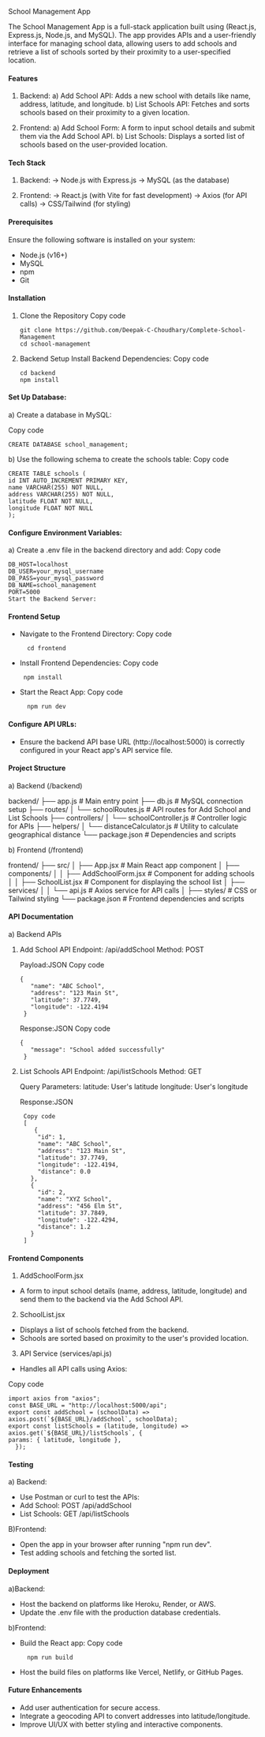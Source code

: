 School Management App

The School Management App is a full-stack application built using (React.js, Express.js, Node.js, and MySQL). The app provides APIs and a user-friendly interface for managing school data, allowing users to add schools and retrieve a list of schools sorted by their proximity to a user-specified location.

#### Features ####

1) Backend:
    a) Add School API: Adds a new school with details like name, address, latitude, and longitude.
    b) List Schools API: Fetches and sorts schools based on their proximity to a given location.

2) Frontend:
    a) Add School Form: A form to input school details and submit them via the Add School API.
    b) List Schools: Displays a sorted list of schools based on the user-provided location.


#### Tech Stack ####

1) Backend:
    -> Node.js with Express.js
    -> MySQL (as the database)

2) Frontend:
    -> React.js (with Vite for fast development)
    -> Axios (for API calls)
    -> CSS/Tailwind (for styling)


#### Prerequisites ####

Ensure the following software is installed on your system:

- Node.js (v16+)
- MySQL
- npm
- Git


#### Installation ####

1. Clone the Repository
   Copy code

       git clone https://github.com/Deepak-C-Choudhary/Complete-School-Management
       cd school-management
      
3. Backend Setup
    Install Backend Dependencies:
    Copy code

       cd backend
       npm install
      

#### Set Up Database: ####

a) Create a database in MySQL:

Copy code
        
    CREATE DATABASE school_management;
    
b) Use the following schema to create the schools table:
Copy code

    CREATE TABLE schools (
    id INT AUTO_INCREMENT PRIMARY KEY,
    name VARCHAR(255) NOT NULL,
    address VARCHAR(255) NOT NULL,
    latitude FLOAT NOT NULL,
    longitude FLOAT NOT NULL
    );

#### Configure Environment Variables: ####

a) Create a .env file in the backend directory and add:
Copy code

    DB_HOST=localhost
    DB_USER=your_mysql_username
    DB_PASS=your_mysql_password
    DB_NAME=school_management
    PORT=5000
    Start the Backend Server:

#### Frontend Setup ####

- Navigate to the Frontend Directory:
Copy code

        cd frontend
  
- Install Frontend Dependencies:
Copy code

       npm install

- Start the React App:
Copy code

        npm run dev


#### Configure API URLs: ####

- Ensure the backend API base URL (http://localhost:5000) is correctly configured in your React app's API service file.
  

#### Project Structure ####

a) Backend (/backend)

backend/
├── app.js                     # Main entry point
├── db.js                      # MySQL connection setup
├── routes/
│   └── schoolRoutes.js        # API routes for Add School and List Schools
├── controllers/
│   └── schoolController.js    # Controller logic for APIs
├── helpers/
│   └── distanceCalculator.js  # Utility to calculate geographical distance
└── package.json  # Dependencies and scripts


b) Frontend (/frontend)

frontend/
├── src/
│   ├── App.jsx                # Main React app component
│   ├── components/
│   │   ├── AddSchoolForm.jsx  # Component for adding schools
│   │   ├── SchoolList.jsx     # Component for displaying the school list
│   ├── services/
│   │   └── api.js             # Axios service for API calls
│   ├── styles/                # CSS or Tailwind styling
└── package.json               # Frontend dependencies and scripts


#### API Documentation ####

a) Backend APIs

1. Add School API
    Endpoint: /api/addSchool
    Method: POST

    Payload:JSON
    Copy code

       {
          "name": "ABC School",
          "address": "123 Main St",
          "latitude": 37.7749,
          "longitude": -122.4194
        }

    Response:JSON
    Copy code

       {
          "message": "School added successfully"
        }

2. List Schools API
    Endpoint: /api/listSchools
    Method: GET

    Query Parameters:
    latitude: User's latitude
    longitude: User's longitude

    Response:JSON

        Copy code
        [
           {
            "id": 1,
            "name": "ABC School",
            "address": "123 Main St",
            "latitude": 37.7749,
            "longitude": -122.4194,
            "distance": 0.0
          },
          {
            "id": 2,
            "name": "XYZ School",
            "address": "456 Elm St",
            "latitude": 37.7849,
            "longitude": -122.4294,
            "distance": 1.2
          }
        ]


#### Frontend Components ####

1. AddSchoolForm.jsx
- A form to input school details (name, address, latitude, longitude) and send them to the backend via the Add School API.

2. SchoolList.jsx
- Displays a list of schools fetched from the backend.
- Schools are sorted based on proximity to the user's provided location.

3. API Service (services/api.js)
- Handles all API calls using Axios:

Copy code

    import axios from "axios";
    const BASE_URL = "http://localhost:5000/api";
    export const addSchool = (schoolData) => axios.post(`${BASE_URL}/addSchool`, schoolData);
    export const listSchools = (latitude, longitude) =>
    axios.get(`${BASE_URL}/listSchools`, {
    params: { latitude, longitude },
      });


#### Testing ####

a) Backend:
- Use Postman or curl to test the APIs:
- Add School: POST /api/addSchool
- List Schools: GET /api/listSchools

B)Frontend:
- Open the app in your browser after running "npm run dev".
- Test adding schools and fetching the sorted list.

#### Deployment ####
 
 a)Backend:
- Host the backend on platforms like Heroku, Render, or AWS.
- Update the .env file with the production database credentials.

b)Frontend:
- Build the React app:
 Copy code

        npm run build
- Host the build files on platforms like Vercel, Netlify, or GitHub Pages.

  
#### Future Enhancements ####

- Add user authentication for secure access.
- Integrate a geocoding API to convert addresses into latitude/longitude.
- Improve UI/UX with better styling and interactive components.
